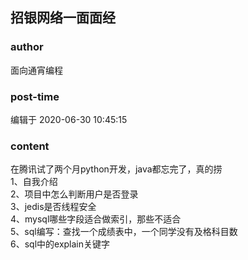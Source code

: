 ## 招银网络一面面经
### author 
面向通宵编程
### post-time 

编辑于  2020-06-30 10:45:15
### content 
<div class="post-topic-des nc-post-content">
 <div>
  在腾讯试了两个月python开发，java都忘完了，真的捞
 </div>
 <div>
  1、自我介绍
 </div>
 <div>
  2、项目中怎么判断用户是否登录
 </div>
 <div>
  3、jedis是否线程安全
 </div>
 <div>
  4、mysql哪些字段适合做索引，那些不适合
 </div>
 <div>
  5、sql编写：查找一个成绩表中，一个同学没有及格科目数
 </div>
 <div>
  6、sql中的explain关键字
 </div>
</div>
